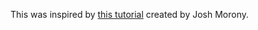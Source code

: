 This was inspired by [this tutorial](https://www.joshmorony.com/creating-a-pinterest-layout-in-ionic/) created by Josh Morony.